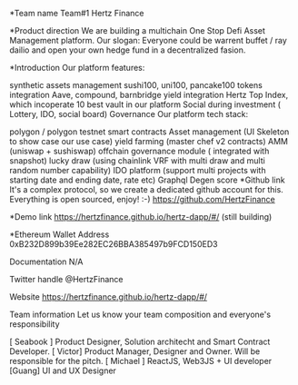 *Team name
Team#1 Hertz Finance

*Product direction
We are building a multichain One Stop Defi Asset Management platform. Our slogan: Everyone could be warrent buffet / ray dailio and open your own hedge fund in a decentralized fasion.

*Introduction
Our platform features:

synthetic assets management
sushi100, uni100, pancake100 tokens integration
Aave, compound, barnbridge yield integration
Hertz Top Index, which incoperate 10 best vault in our platform
Social during investment ( Lottery, IDO, social board)
Governance
Our platform tech stack:

polygon / polygon testnet
smart contracts
Asset management (UI Skeleton to show case our use case)
yield farming (master chef v2 contracts)
AMM (uniswap + sushiswap)
offchain governance module ( integrated with snapshot)
lucky draw (using chainlink VRF with multi draw and multi random number capability)
IDO platform (support multi projects with starting date and ending date, rate etc)
Graphql Degen score
*Github link
It's a complex protocol, so we create a dedicated github account for this.
Everything is open sourced, enjoy! :-)
https://github.com/HertzFinance

*Demo link
https://hertzfinance.github.io/hertz-dapp/#/ (still building)

*Ethereum Wallet Address
0xB232D899b39Ee282EC26BBA385497b9FCD150ED3

Documentation
N/A

Twitter handle
@HertzFinance

Website
https://hertzfinance.github.io/hertz-dapp/#/

Team information
Let us know your team composition and everyone's responsibility

[ Seabook ] Product Designer, Solution architecht and Smart Contract Developer.
[ Victor] Product Manager, Designer and Owner. Will be responsible for the pitch.
[ Michael ] ReactJS, Web3JS + UI developer
[Guang] UI and UX Designer